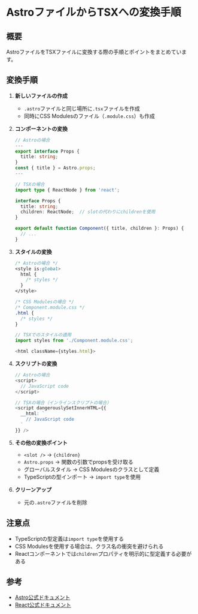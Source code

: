 # AstroファイルからTSXへの変換手順

## 概要
AstroファイルをTSXファイルに変換する際の手順とポイントをまとめています。

## 変換手順

1. **新しいファイルの作成**
   - `.astro`ファイルと同じ場所に`.tsx`ファイルを作成
   - 同時にCSS Modulesのファイル（`.module.css`）も作成

2. **コンポーネントの変換**
   ```typescript
   // Astroの場合
   ---
   export interface Props {
     title: string;
   }
   const { title } = Astro.props;
   ---

   // TSXの場合
   import type { ReactNode } from 'react';
   
   interface Props {
     title: string;
     children: ReactNode;  // slotの代わりにchildrenを使用
   }
   
   export default function Component({ title, children }: Props) {
     // ...
   }
   ```

3. **スタイルの変換**
   ```css
   /* Astroの場合 */
   <style is:global>
     html {
       /* styles */
     }
   </style>

   /* CSS Modulesの場合 */
   /* Component.module.css */
   .html {
     /* styles */
   }
   ```

   ```typescript
   // TSXでのスタイルの適用
   import styles from './Component.module.css';
   
   <html className={styles.html}>
   ```

4. **スクリプトの変換**
   ```typescript
   // Astroの場合
   <script>
     // JavaScript code
   </script>

   // TSXの場合（インラインスクリプトの場合）
   <script dangerouslySetInnerHTML={{
     __html: `
       // JavaScript code
     `
   }} />
   ```

5. **その他の変換ポイント**
   - `<slot />` → `{children}`
   - `Astro.props` → 関数の引数でpropsを受け取る
   - グローバルスタイル → CSS Modulesのクラスとして定義
   - TypeScriptの型インポート → `import type`を使用

6. **クリーンアップ**
   - 元の`.astro`ファイルを削除

## 注意点
- TypeScriptの型定義は`import type`を使用する
- CSS Modulesを使用する場合は、クラス名の衝突を避けられる
- Reactコンポーネントでは`children`プロパティを明示的に型定義する必要がある

## 参考
- [Astro公式ドキュメント](https://docs.astro.build/)
- [React公式ドキュメント](https://react.dev/)
